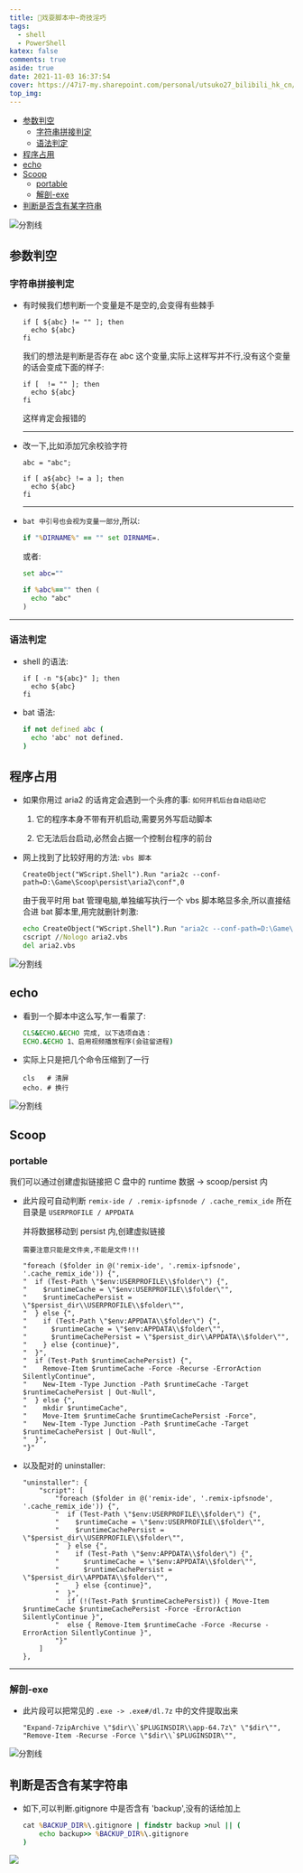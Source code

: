 ```yaml
---
title: 🥱戏耍脚本中~奇技淫巧
tags:
  - shell
  - PowerShell
katex: false
comments: true
aside: true
date: 2021-11-03 16:37:54
cover: https://47i7-my.sharepoint.com/personal/utsuko27_bilibili_hk_cn/Documents/Pictures/bed/post/8SDPyzNrBF4hoGZ.png
top_img:
---
```


<!--
 * @?: *********************************************************************
 * @Author: Weidows
 * @LastEditors: Weidows
 * @LastEditTime: 2022-02-10 00:53:56
 * @FilePath: \Blog-private\source\_posts\experience\shell\奇技淫巧.md
 * @Description:
 * @!: *********************************************************************
-->

- [参数判空](#参数判空)
  - [字符串拼接判定](#字符串拼接判定)
  - [语法判定](#语法判定)
- [程序占用](#程序占用)
- [echo](#echo)
- [Scoop](#scoop)
  - [portable](#portable)
  - [解剖-exe](#解剖-exe)
- [判断是否含有某字符串](#判断是否含有某字符串)

![分割线](https://cdn.jsdelivr.net/gh/Weidows/Images/img/divider.png)

## 参数判空

### 字符串拼接判定

- 有时候我们想判断一个变量是不是空的,会变得有些棘手

  ```shell
  if [ ${abc} != "" ]; then
    echo ${abc}
  fi
  ```

  我们的想法是判断是否存在 abc 这个变量,实际上这样写并不行,没有这个变量的话会变成下面的样子:

  ```shell
  if [  != "" ]; then
    echo ${abc}
  fi
  ```

  这样肯定会报错的

  ***

- 改一下,比如添加冗余校验字符

  ```shell
  abc = "abc";

  if [ a${abc} != a ]; then
    echo ${abc}
  fi
  ```

  ***

- `bat 中引号也会视为变量一部分`,所以:

  ```bat
  if "%DIRNAME%" == "" set DIRNAME=.
  ```

  或者:

  ```bat
  set abc=""

  if %abc%=="" then (
    echo "abc"
  )
  ```

---

### 语法判定

- shell 的语法:

  ```shell
  if [ -n "${abc}" ]; then
    echo ${abc}
  fi
  ```

- bat 语法:

  ```bat
  if not defined abc (
    echo 'abc' not defined.
  )
  ```

## 程序占用

- 如果你用过 aria2 的话肯定会遇到一个头疼的事: `如何开机后台自动启动它`

  1. 它的程序本身不带有开机启动,需要另外写启动脚本

  2. 它无法后台启动,必然会占据一个控制台程序的前台

- 网上找到了比较好用的方法: `vbs 脚本`

  ```vbs
  CreateObject("WScript.Shell").Run "aria2c --conf-path=D:\Game\Scoop\persist\aria2\conf",0
  ```

  由于我平时用 bat 管理电脑,单独编写执行一个 vbs 脚本略显多余,所以直接结合进 bat 脚本里,用完就删针刺激:

  ```bat
  echo CreateObject("WScript.Shell").Run "aria2c --conf-path=D:\Game\Scoop\persist\aria2\conf",0 > aria2.vbs
  cscript //Nologo aria2.vbs
  del aria2.vbs
  ```

![分割线](https://cdn.jsdelivr.net/gh/Weidows/Images/img/divider.png)

## echo

- 看到一个脚本中这么写,乍一看蒙了:

  ```bat
  CLS&ECHO.&ECHO 完成, 以下选项自选：
  ECHO.&ECHO 1、启用视频播放程序(会驻留进程)
  ```

- 实际上只是把几个命令压缩到了一行

  ```
  cls   # 清屏
  echo. # 换行
  ```

![分割线](https://cdn.jsdelivr.net/gh/Weidows/Images/img/divider.png)

## Scoop

### portable

我们可以通过创建虚拟链接把 C 盘中的 runtime 数据 -> scoop/persist 内

- 此片段可自动判断 `remix-ide / .remix-ipfsnode / .cache_remix_ide` 所在目录是 `USERPROFILE / APPDATA`

  并将数据移动到 persist 内,创建虚拟链接

  `需要注意只能是文件夹,不能是文件!!!`

  ```
  "foreach ($folder in @('remix-ide', '.remix-ipfsnode', '.cache_remix_ide')) {",
  "  if (Test-Path \"$env:USERPROFILE\\$folder\") {",
  "    $runtimeCache = \"$env:USERPROFILE\\$folder\"",
  "    $runtimeCachePersist = \"$persist_dir\\USERPROFILE\\$folder\"",
  "  } else {",
  "    if (Test-Path \"$env:APPDATA\\$folder\") {",
  "      $runtimeCache = \"$env:APPDATA\\$folder\"",
  "      $runtimeCachePersist = \"$persist_dir\\APPDATA\\$folder\"",
  "    } else {continue}",
  "  }",
  "  if (Test-Path $runtimeCachePersist) {",
  "    Remove-Item $runtimeCache -Force -Recurse -ErrorAction SilentlyContinue",
  "    New-Item -Type Junction -Path $runtimeCache -Target $runtimeCachePersist | Out-Null",
  "  } else {",
  "    mkdir $runtimeCache",
  "    Move-Item $runtimeCache $runtimeCachePersist -Force",
  "    New-Item -Type Junction -Path $runtimeCache -Target $runtimeCachePersist | Out-Null",
  "  }",
  "}"
  ```

- 以及配对的 uninstaller:

  ```
  "uninstaller": {
      "script": [
          "foreach ($folder in @('remix-ide', '.remix-ipfsnode', '.cache_remix_ide')) {",
          "  if (Test-Path \"$env:USERPROFILE\\$folder\") {",
          "    $runtimeCache = \"$env:USERPROFILE\\$folder\"",
          "    $runtimeCachePersist = \"$persist_dir\\USERPROFILE\\$folder\"",
          "  } else {",
          "    if (Test-Path \"$env:APPDATA\\$folder\") {",
          "      $runtimeCache = \"$env:APPDATA\\$folder\"",
          "      $runtimeCachePersist = \"$persist_dir\\APPDATA\\$folder\"",
          "    } else {continue}",
          "  }",
          "  if (!(Test-Path $runtimeCachePersist)) { Move-Item $runtimeCache $runtimeCachePersist -Force -ErrorAction SilentlyContinue }",
          "  else { Remove-Item $runtimeCache -Force -Recurse -ErrorAction SilentlyContinue }",
          "}"
      ]
  },
  ```

---

### 解剖-exe

- 此片段可以把常见的 `.exe -> .exe#/dl.7z` 中的文件提取出来

  ```
  "Expand-7zipArchive \"$dir\\`$PLUGINSDIR\\app-64.7z\" \"$dir\"",
  "Remove-Item -Recurse -Force \"$dir\\`$PLUGINSDIR\"",
  ```

![分割线](https://cdn.jsdelivr.net/gh/Weidows/Images/img/divider.png)

## 判断是否含有某字符串

- 如下,可以判断.gitignore 中是否含有 'backup',没有的话给加上

  ```bat
  cat %BACKUP_DIR%\.gitignore | findstr backup >nul || (
      echo backup>> %BACKUP_DIR%\.gitignore
  )
  ```

![](https://47i7-my.sharepoint.com/personal/utsuko27_bilibili_hk_cn/Documents/Pictures/1080+/3.jpg?Web=1)

